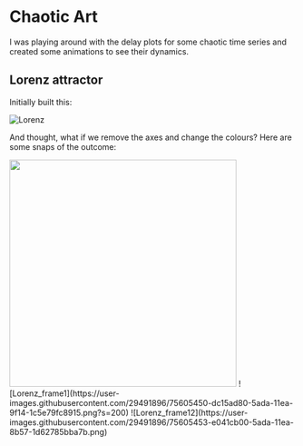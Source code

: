 # Chaotic Art

I was playing around with the delay plots for some chaotic time series and created some animations to see their dynamics. 

## Lorenz attractor

Initially built this:

![Lorenz](https://github.com/alvaroaguirre/NonLinearDynamics/blob/master/ChaoticArt/lorenz_bw.gif)

And thought, what if we remove the axes and change the colours? Here are some snaps of the outcome:

<img src="https://user-images.githubusercontent.com/29491896/75605450-dc15ad80-5ada-11ea-9f14-1c5e79fc8915.png" width="400" height="400">
![Lorenz_frame1](https://user-images.githubusercontent.com/29491896/75605450-dc15ad80-5ada-11ea-9f14-1c5e79fc8915.png?s=200)
![Lorenz_frame12](https://user-images.githubusercontent.com/29491896/75605453-e041cb00-5ada-11ea-8b57-1d62785bba7b.png)
